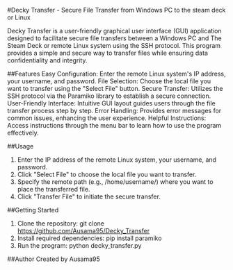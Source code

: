 #Decky Transfer - Secure File Transfer from Windows PC to the steam deck or Linux

Decky Transfer is a user-friendly graphical user interface (GUI) application designed to facilitate secure file transfers between a Windows PC and The Steam Deck or remote Linux system using the SSH protocol. This program provides a simple and secure way to transfer files while ensuring data confidentiality and integrity.

##Features
Easy Configuration: Enter the remote Linux system's IP address, your username, and password.
File Selection: Choose the local file you want to transfer using the "Select File" button.
Secure Transfer: Utilizes the SSH protocol via the Paramiko library to establish a secure connection.
User-Friendly Interface: Intuitive GUI layout guides users through the file transfer process step by step.
Error Handling: Provides error messages for common issues, enhancing the user experience.
Helpful Instructions: Access instructions through the menu bar to learn how to use the program effectively.

##Usage

1. Enter the IP address of the remote Linux system, your username, and password.
2. Click "Select File" to choose the local file you want to transfer.
3. Specify the remote path (e.g., /home/username/) where you want to place the transferred file.
4. Click "Transfer File" to initiate the secure transfer.

##Getting Started

1. Clone the repository: git clone https://github.com/Ausama95/Decky_Transfer
2. Install required dependencies: pip install paramiko
3. Run the program: python decky_transfer.py

##Author
Created by Ausama95
